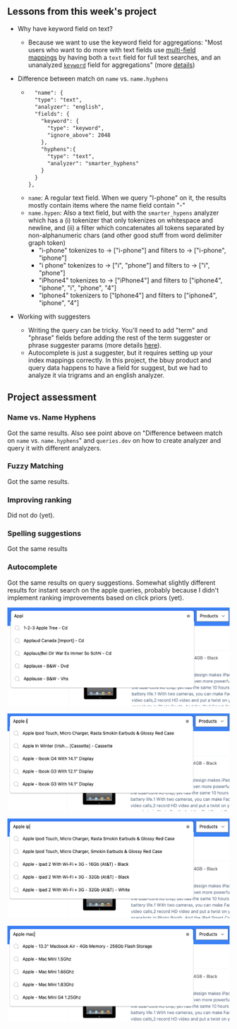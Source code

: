 ## Lessons from this week's project

- Why have keyword field on text? 
	- Because we want to use the keyword field for aggregations: "Most users who want to do more with text fields use [multi-field mappings](https://www.elastic.co/guide/en/elasticsearch/reference/7.10/multi-fields.html "fields") by having both a `text` field for full text searches, and an unanalyzed [`keyword`](https://www.elastic.co/guide/en/elasticsearch/reference/7.10/keyword.html "Keyword type family") field for aggregations" (more [details](https://www.elastic.co/guide/en/elasticsearch/reference/7.10/text.html#before-enabling-fielddata))

- Difference between match on `name` vs. `name.hyphens`
    - ```
        "name": {
        "type": "text",
        "analyzer": "english",
        "fields": {
          "keyword": {
            "type": "keyword",
            "ignore_above": 2048
          },
          "hyphens":{
            "type": "text",
            "analyzer": "smarter_hyphens"
          }
        }
      },
      ```
    - `name`: A regular text field. When we query "I-phone" on it, the results mostly contain items where the name field contain "-"
    - `name.hypen`:  Also a text field, but with the `smarter_hypens` analyzer which has a (i) tokenizer that only tokenizes on whitespace and newline, and (ii) a filter which concatenates all tokens separated by non-alphanumeric chars (and other good stuff from word delimiter graph token)
        - "i-phone" tokenizes to -> ["i-phone"] and filters to -> ["i-phone", "iphone"]
        - "i phone" tokenizes to -> ["i", "phone"] and filters to -> ["i", "phone"]
        - "iPhone4" tokenizes to -> ["iPhone4"] and filters to ["iphone4", "iphone", "i", "phone", "4"]
        - "Iphone4" tokenizers to ["Iphone4"] and filters to ["iphone4", "iphone", "4"]

- Working with suggesters
  - Writing the query can be tricky. You'll need to add "term" and "phrase" fields before adding the rest of the term suggester or phrase suggester params (more details [here](https://www.elastic.co/guide/en/elasticsearch/reference/7.17/search-suggesters.html#phrase-suggester)).
  - Autocomplete is just a suggester, but it requires setting up your index mappings correctly. In this project, the bbuy product and query data happens to have a field for suggest, but we had to analyze it via trigrams and an english analyzer.


## Project assessment

### Name vs. Name Hyphens

Got the same results. Also see point above on "Difference between match on `name` vs. `name.hyphens`" and `queries.dev` on how to create analyzer and query it with different analyzers.

### Fuzzy Matching 

Got the same results.

### Improving ranking

Did not do (yet).

### Spelling suggestions

Got the same results

### Autocomplete

Got the same results on query suggestions. Somewhat slightly different results for instant search on the apple queries, probably because I didn't implement ranking improvements based on click priors (yet).

![](./appl.png)

![](./apple%20i.png)

![](./apple%20ip.png)

![](./apple%20mac.png)

